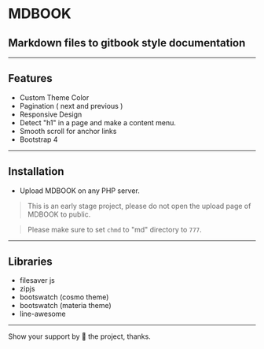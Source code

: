 # MDBOOK

## Markdown files to gitbook style documentation
----

## Features

- Custom Theme Color
- Pagination ( next and previous )
- Responsive Design
- Detect "h1" in a page and make a content menu.
- Smooth scroll for anchor links
- Bootstrap 4

----

## Installation

- Upload MDBOOK on any PHP server.

> This is an early stage project, please do not open the upload page of MDBOOK to public.

> Please make sure to set `chmd` to "md" directory to `777`.

----

## Libraries

- filesaver js
- zipjs
- bootswatch (cosmo theme)
- bootswatch (materia theme)
- line-awesome

----
Show your support by 🌟 the project, thanks.

